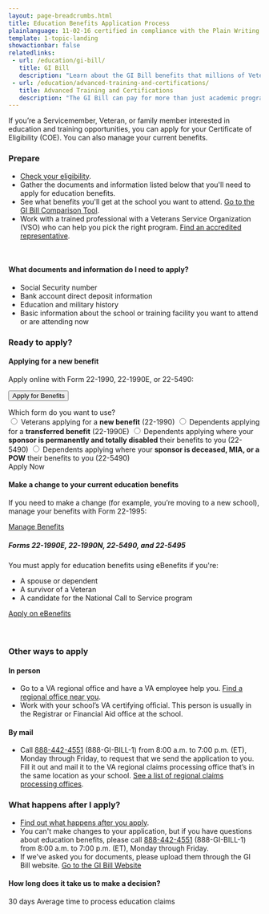 ```yaml
---
layout: page-breadcrumbs.html
title: Education Benefits Application Process
plainlanguage: 11-02-16 certified in compliance with the Plain Writing Act
template: 1-topic-landing
showactionbar: false
relatedlinks:
 - url: /education/gi-bill/
   title: GI Bill
   description: "Learn about the GI Bill benefits that millions of Veterans like you have used to pay for college."
 - url: /education/advanced-training-and-certifications/
   title: Advanced Training and Certifications
   description: "The GI Bill can pay for more than just academic programs. Use it to help cover the costs of becoming a licensed or certified professional (like a mechanic or medical technician) or a business owner."
---
```


<div class="va-introtext">

If you’re a Servicemember, Veteran, or family member interested in education and training opportunities, you can apply for your Certificate of Eligibility (COE). You can also manage your current benefits.

</div>

### Prepare

- [Check your eligibility](/education/eligibility/).
- Gather the documents and information listed below that you'll need to apply for education benefits.
- See what benefits you'll get at the school you want to attend. [Go to the GI Bill Comparison Tool](/gi-bill-comparison-tool/).
- Work with a trained professional with a Veterans Service Organization (VSO) who can help you pick the right program. [Find an accredited representative](/disability-benefits/apply-for-benefits/help/index.html).

<div markdown="0"><br></div>

<div class="call-out" markdown="1">

#### What documents and information do I need to apply?

- Social Security number
- Bank account direct deposit information
- Education and military history
- Basic information about the school or training facility you want to attend or are attending now

</div>

### Ready to apply?

#### Applying for a new benefit
Apply online with Form 22-1990, 22-1990E, or 22-5490:

<button id="apply-expander-button" class="usa-button-primary va-button-primary expander-button">Apply for Benefits</button>

<p>
  <div id="apply-expander-content" class="form-expanding-group-open expander-content expander-content-closed">
    <div class="expander-content-inner">
      <div>Which form do you want to use?</div>
      <div class="form-radio-buttons">
        <input type="radio" name="form-selection" id="form-22-1990" value="1990">
        <label for="form-22-1990">Veterans applying for a <strong>new benefit</strong> (22-1990)</label>
        <input type="radio" name="form-selection" id="form-22-1990e" value="1990e">
        <label for="form-22-1990e">Dependents applying for a <strong>transferred benefit</strong> (22-1990E)</label>
        <input type="radio" name="form-selection" id="form-22-5490" value="5490">
        <label for="form-22-5490">Dependents applying where your <strong>sponsor is permanently and totally disabled</strong> their benefits to you (22-5490)</label>
        <input type="radio" name="form-selection" id="form-22-5490" value="5490">
        <label for="form-22-5490">Dependents applying where your <strong>sponsor is deceased, MIA, or a POW</strong> their benefits to you (22-5490)</label>
      </div>
      <a id="apply-go-button" class="usa-button-primary va-button-primary">Apply Now</a>
    </div>
  </div>
</p>

#### Make a change to your current education benefits

If you need to make a change (for example, you’re moving to a new school), manage your benefits with Form 22-1995:

<a href="/education/apply-for-education-benefits/application/1995" class="usa-button-primary usa-button-outline">Manage Benefits</a>

<div class="usa-alert usa-alert-warning usa-content va-alert" markdown="1">
	<div class="usa-alert-body">

##### Forms 22-1990E, 22-1990N, 22-5490, and 22-5495

You must apply for education benefits using eBenefits if you're:
- A spouse or dependent
- A survivor of a Veteran
- A candidate for the National Call to Service program

<div markdown="0">
	<a class="usa-button-primary usa-button-outline usa-button-outline-exit transparent" href="https://www.ebenefits.va.gov/ebenefits/vonapp">Apply on eBenefits</a>
</div>
</div>
</div>
<br>

<div markdown="0"><br></div>

### Other ways to apply

#### In person
- Go to a VA regional office and have a VA employee help you. [Find a regional office near you](/facilities).
- Work with your school’s VA certifying official. This person is usually in the Registrar or Financial Aid office at the school.

#### By mail
- Call <a href="tel:+18884424551">888-442-4551</a> (888-GI-BILL-1) from 8:00 a.m. to 7:00 p.m. (ET), Monday through Friday, to request that we send the application to you. Fill it out and mail it to the VA regional claims processing office that’s in the same location as your school. [See a list of regional claims processing offices](http://www.benefits.va.gov/gibill/regional_processing.asp).

### What happens after I apply?

- [Find out what happens after you apply](/education/after-you-apply).
- You can't make changes to your application, but if you have questions about education benefits, please call <a href="tel:+18884424551">888-442-4551</a> (888-GI-BILL-1) from 8:00 a.m. to 7:00 p.m. (ET), Monday through Friday.
- If we've asked you for documents, please upload them through the GI Bill website. <a class="usa-button-primary" href="https://gibill.custhelp.com/app/home">Go to the GI Bill Website</a>

#### How long does it take us to make a decision?

<div class="card information" markdown="0">
<span class="number">30 days</span>
<span class="description">Average time to process education claims</span>
</div>

<div markdown="0"><br></div>

<script type="text/javascript">
  // I'm open to suggestions on how to not do this here

  function toggleClass(elementId, className) {
    document.getElementById(elementId).classList.toggle(className);
  }

  // Toggle the expandable apply fields
  document.getElementById('apply-expander-button')
    .addEventListener('click', function () {
      toggleClass('apply-expander-content', 'expander-content-closed');
      toggleClass('apply-expander-button', 'va-button-primary');
    });

  // Make the go button go to the right place
  document.getElementById('apply-go-button')
    .addEventListener('click', function () {
      var selectedForm = document.querySelector('input[name="form-selection"]:checked');

      if (selectedForm) {
        location.assign('/education/apply-for-education-benefits/application/' + selectedForm.value + '/introduction');
      }
    });
</script>
